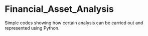 # Financial_Asset_Analysis
Simple codes showing how certain analysis can be carried out and represented using Python.
